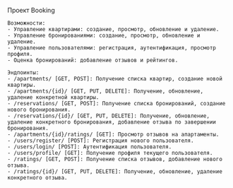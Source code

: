 Проект Booking

    Возможности:
    - Управление квартирами: создание, просмотр, обновление и удаление.
    - Управление бронированиями: создание, просмотр, обновление и удаление.
    - Управление пользователями: регистрация, аутентификация, просмотр профиля.
    - Оценка бронирований: добавление отзывов и рейтингов.

    Эндпоинты:
    - /apartments/ [GET, POST]: Получение списка квартир, создание новой квартиры.
    - /apartments/{id}/ [GET, PUT, DELETE]: Получение, обновление, удаление конкретной квартиры.
    - /reservations/ [GET, POST]: Получение списка бронирований, создание нового бронирования.
    - /reservations/{id}/ [GET, PUT, DELETE]: Получение, обновление, удаление конкретного бронирования, добавление отзыва по завершении бронирования.
    - /apartments/{id}/ratings/ [GET]: Просмотр отзывов на апартаменты.
    - /users/register/ [POST]: Регистрация нового пользователя.
    - /users/login/ [POST]: Аутентификация пользователя.
    - /users/profile/ [GET]: Получение профиля текущего пользователя.
    - /ratings/ [GET, POST]: Получение списка отзывов, добавление нового отзыва.
    - /ratings/{id}/ [GET, PUT, DELETE]: Получение, обновление, удаление конкретного отзыва.
